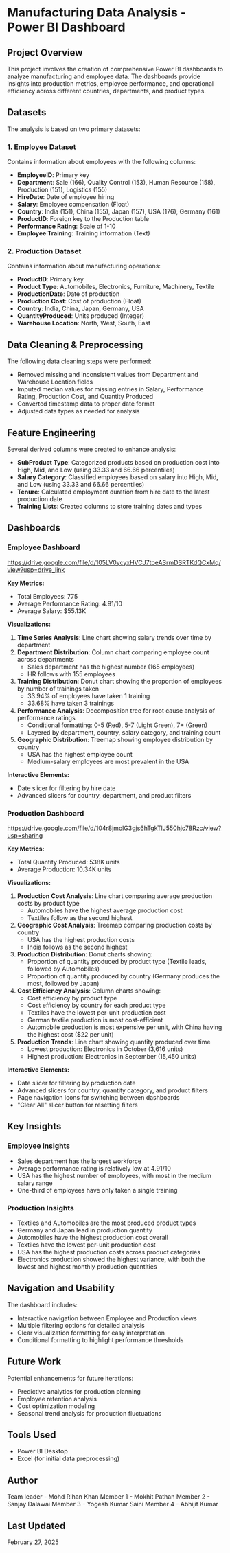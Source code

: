 # Manufacturing Data Analysis - Power BI Dashboard

## Project Overview
This project involves the creation of comprehensive Power BI dashboards to analyze manufacturing and employee data. The dashboards provide insights into production metrics, employee performance, and operational efficiency across different countries, departments, and product types.

## Datasets
The analysis is based on two primary datasets:

### 1. Employee Dataset
Contains information about employees with the following columns:
- **EmployeeID**: Primary key
- **Department**: Sale (166), Quality Control (153), Human Resource (158), Production (151), Logistics (155)
- **HireDate**: Date of employee hiring
- **Salary**: Employee compensation (Float)
- **Country**: India (151), China (155), Japan (157), USA (176), Germany (161)
- **ProductID**: Foreign key to the Production table
- **Performance Rating**: Scale of 1-10
- **Employee Training**: Training information (Text)

### 2. Production Dataset
Contains information about manufacturing operations:
- **ProductID**: Primary key
- **Product Type**: Automobiles, Electronics, Furniture, Machinery, Textile
- **ProductionDate**: Date of production
- **Production Cost**: Cost of production (Float)
- **Country**: India, China, Japan, Germany, USA
- **QuantityProduced**: Units produced (Integer)
- **Warehouse Location**: North, West, South, East

## Data Cleaning & Preprocessing
The following data cleaning steps were performed:
- Removed missing and inconsistent values from Department and Warehouse Location fields
- Imputed median values for missing entries in Salary, Performance Rating, Production Cost, and Quantity Produced
- Converted timestamp data to proper date format
- Adjusted data types as needed for analysis

## Feature Engineering
Several derived columns were created to enhance analysis:
- **SubProduct Type**: Categorized products based on production cost into High, Mid, and Low (using 33.33 and 66.66 percentiles)
- **Salary Category**: Classified employees based on salary into High, Mid, and Low (using 33.33 and 66.66 percentiles)
- **Tenure**: Calculated employment duration from hire date to the latest production date
- **Training Lists**: Created columns to store training dates and types

## Dashboards

### Employee Dashboard
https://drive.google.com/file/d/105LV0ycyxHVCJ7toeASrmDSRTKdQCxMq/view?usp=drive_link

**Key Metrics:**
- Total Employees: 775
- Average Performance Rating: 4.91/10
- Average Salary: $55.13K

**Visualizations:**
1. **Time Series Analysis**: Line chart showing salary trends over time by department
2. **Department Distribution**: Column chart comparing employee count across departments
   - Sales department has the highest number (165 employees)
   - HR follows with 155 employees
3. **Training Distribution**: Donut chart showing the proportion of employees by number of trainings taken
   - 33.94% of employees have taken 1 training
   - 33.68% have taken 3 trainings
4. **Performance Analysis**: Decomposition tree for root cause analysis of performance ratings
   - Conditional formatting: 0-5 (Red), 5-7 (Light Green), 7+ (Green)
   - Layered by department, country, salary category, and training count
5. **Geographic Distribution**: Treemap showing employee distribution by country
   - USA has the highest employee count
   - Medium-salary employees are most prevalent in the USA

**Interactive Elements:**
- Date slicer for filtering by hire date
- Advanced slicers for country, department, and product filters

### Production Dashboard
https://drive.google.com/file/d/104r8jmolG3gjs6hTgkTlJ550hjc78Rzc/view?usp=sharing

**Key Metrics:**
- Total Quantity Produced: 538K units
- Average Production: 10.34K units

**Visualizations:**
1. **Production Cost Analysis**: Line chart comparing average production costs by product type
   - Automobiles have the highest average production cost
   - Textiles follow as the second highest
2. **Geographic Cost Analysis**: Treemap comparing production costs by country
   - USA has the highest production costs
   - India follows as the second highest
3. **Production Distribution**: Donut charts showing:
   - Proportion of quantity produced by product type (Textile leads, followed by Automobiles)
   - Proportion of quantity produced by country (Germany produces the most, followed by Japan)
4. **Cost Efficiency Analysis**: Column charts showing:
   - Cost efficiency by product type
   - Cost efficiency by country for each product type
   - Textiles have the lowest per-unit production cost
   - German textile production is most cost-efficient
   - Automobile production is most expensive per unit, with China having the highest cost ($22 per unit)
5. **Production Trends**: Line chart showing quantity produced over time
   - Lowest production: Electronics in October (3,616 units)
   - Highest production: Electronics in September (15,450 units)

**Interactive Elements:**
- Date slicer for filtering by production date
- Advanced slicers for country, quantity category, and product filters
- Page navigation icons for switching between dashboards
- "Clear All" slicer button for resetting filters

## Key Insights

### Employee Insights
- Sales department has the largest workforce
- Average performance rating is relatively low at 4.91/10
- USA has the highest number of employees, with most in the medium salary range
- One-third of employees have only taken a single training

### Production Insights
- Textiles and Automobiles are the most produced product types
- Germany and Japan lead in production quantity
- Automobiles have the highest production cost overall
- Textiles have the lowest per-unit production cost
- USA has the highest production costs across product categories
- Electronics production showed the highest variance, with both the lowest and highest monthly production quantities

## Navigation and Usability
The dashboard includes:
- Interactive navigation between Employee and Production views
- Multiple filtering options for detailed analysis
- Clear visualization formatting for easy interpretation
- Conditional formatting to highlight performance thresholds

## Future Work
Potential enhancements for future iterations:
- Predictive analytics for production planning
- Employee retention analysis
- Cost optimization modeling
- Seasonal trend analysis for production fluctuations

## Tools Used
- Power BI Desktop
- Excel (for initial data preprocessing)

## Author
Team leader - Mohd Rihan Khan
Member 1 - Mokhit Pathan
Member 2 - Sanjay Dalawai
Member 3 - Yogesh Kumar Saini
Member 4 - Abhijit Kumar

## Last Updated
February 27, 2025
